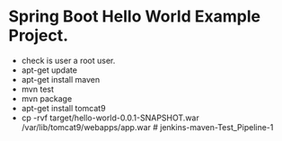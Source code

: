 # Spring Boot Hello World Example Project.


- check is user a root user.
- apt-get update
- apt-get install maven
- mvn test
- mvn package
- apt-get install tomcat9
- cp -rvf target/hello-world-0.0.1-SNAPSHOT.war /var/lib/tomcat9/webapps/app.war
#   j e n k i n s - m a v e n - T e s t _ P i p e l i n e - 1  
 